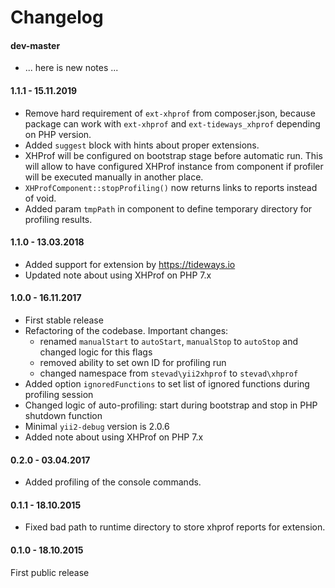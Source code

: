 Changelog
===

#### dev-master

- ... here is new notes ...

#### 1.1.1 - 15.11.2019

- Remove hard requirement of `ext-xhprof` from composer.json, because package can work with `ext-xhprof` and `ext-tideways_xhprof` depending on PHP version.
- Added `suggest` block with hints about proper extensions.
- XHProf will be configured on bootstrap stage before automatic run. This will allow to have configured XHProf instance from component if profiler will be executed manually in another place.
- `XHProfComponent::stopProfiling()` now returns links to reports instead of void.
- Added param `tmpPath` in component to define temporary directory for profiling results.


#### 1.1.0 - 13.03.2018

- Added support for extension by https://tideways.io
- Updated note about using XHProf on PHP 7.x


#### 1.0.0 - 16.11.2017

- First stable release
- Refactoring of the codebase. Important changes:
    - renamed `manualStart` to `autoStart`, `manualStop` to `autoStop` and changed logic for this flags
    - removed ability to set own ID for profiling run
    - changed namespace from `stevad\yii2xhprof` to `stevad\xhprof`
- Added option `ignoredFunctions` to set list of ignored functions during profiling session
- Changed logic of auto-profiling: start during bootstrap and stop in PHP shutdown function
- Minimal `yii2-debug` version is 2.0.6
- Added note about using XHProf on PHP 7.x


#### 0.2.0 - 03.04.2017

- Added profiling of the console commands.


#### 0.1.1 - 18.10.2015

- Fixed bad path to runtime directory to store xhprof reports for extension.


#### 0.1.0 - 18.10.2015

First public release
